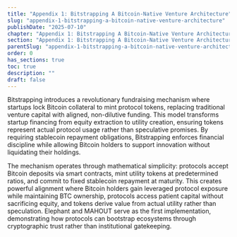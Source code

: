 ```yaml
---
title: "Appendix 1: Bitstrapping A Bitcoin-Native Venture Architecture"
slug: "appendix-1-bitstrapping-a-bitcoin-native-venture-architecture"
publishDate: "2025-07-10"
chapter: "Appendix 1: Bitstrapping A Bitcoin-Native Venture Architecture"
section: "Appendix 1: Bitstrapping A Bitcoin-Native Venture Architecture"
parentSlug: "appendix-1-bitstrapping-a-bitcoin-native-venture-architecture"
order: 0
has_sections: true
toc: true
description: ""
draft: false
---
```


Bitstrapping introduces a revolutionary fundraising mechanism where startups lock Bitcoin collateral to mint protocol tokens, replacing traditional venture capital with aligned, non-dilutive funding. This model transforms startup financing from equity extraction to utility creation, ensuring tokens represent actual protocol usage rather than speculative promises. By requiring stablecoin repayment obligations, Bitstrapping enforces financial discipline while allowing Bitcoin holders to support innovation without liquidating their holdings.

The mechanism operates through mathematical simplicity: protocols accept Bitcoin deposits via smart contracts, mint utility tokens at predetermined ratios, and commit to fixed stablecoin repayment at maturity. This creates powerful alignment where Bitcoin holders gain leveraged protocol exposure while maintaining BTC ownership, protocols access patient capital without sacrificing equity, and tokens derive value from actual utility rather than speculation. Elephant and MAHOUT serve as the first implementation, demonstrating how protocols can bootstrap ecosystems through cryptographic trust rather than institutional gatekeeping.
